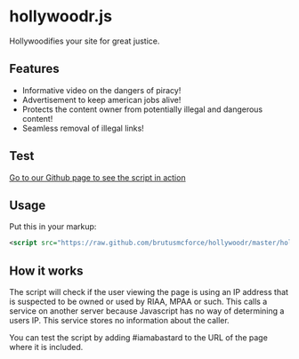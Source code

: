hollywoodr.js
=============

Hollywoodifies your site for great justice.

Features
--------

- Informative video on the dangers of piracy!
- Advertisement to keep american jobs alive!
- Protects the content owner from potentially illegal and dangerous content!
- Seamless removal of illegal links!

Test
----

<a href="https://brutusmcforce.github.io/hollywoodr/">Go to our Github page to see
the script in action</a>

Usage
-----

Put this in your markup:

```xml
<script src="https://raw.github.com/brutusmcforce/hollywoodr/master/hollywoodr.min.js"></script>
```

How it works
------------
The script will check if the user viewing the page is using an IP address that is suspected to be owned or used by RIAA, MPAA or such. This calls a service on another server because Javascript has no way of determining a users IP. This service stores no information about the caller.

You can test the script by adding #iamabastard to the URL of the page where it is included.
